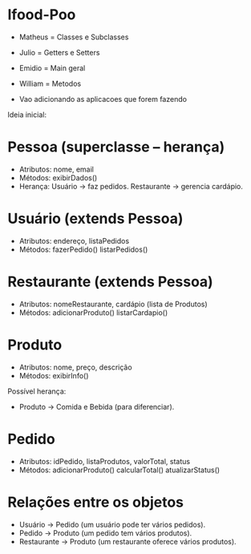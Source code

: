 # Ifood-Poo

- Matheus = Classes e Subclasses
- Julio = Getters e Setters
- Emidio = Main geral
- William = Metodos

- Vao adicionando as aplicacoes que forem fazendo

Ideia inicial:

# Pessoa (superclasse – herança)
- Atributos: nome, email
- Métodos: exibirDados()
- Herança:
  Usuário → faz pedidos.
  Restaurante → gerencia cardápio.
    
# Usuário (extends Pessoa)
- Atributos: endereço, listaPedidos
- Métodos:
  fazerPedido()
  listarPedidos()

# Restaurante (extends Pessoa)

- Atributos: nomeRestaurante, cardápio (lista de Produtos)
- Métodos:
  adicionarProduto()
  listarCardapio()

# Produto

- Atributos: nome, preço, descrição
- Métodos: exibirInfo()

Possível herança:
- Produto → Comida e Bebida (para diferenciar).

# Pedido

- Atributos: idPedido, listaProdutos, valorTotal, status
- Métodos:
  adicionarProduto()
  calcularTotal()
  atualizarStatus()
  
# Relações entre os objetos

- Usuário → Pedido (um usuário pode ter vários pedidos).
- Pedido → Produto (um pedido tem vários produtos).
- Restaurante → Produto (um restaurante oferece vários produtos).

